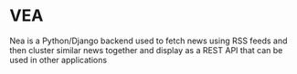 # VEA
Nea is a Python/Django backend used to fetch news using RSS feeds and then cluster similar news together and display as a REST API that can be used in other applications
